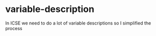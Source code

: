 # variable-description
In ICSE we need to do a lot of variable descriptions so I simplified the process

